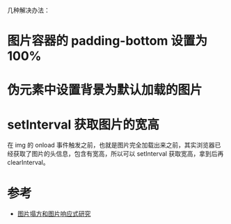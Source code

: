 几种解决办法：
# 图片容器的 padding-bottom 设置为 100%

# 伪元素中设置背景为默认加载的图片

# setInterval 获取图片的宽高
在 img 的 onload 事件触发之前，也就是图片完全加载出来之前，其实浏览器已经获取了图片的头信息，包含有宽高，所以可以 setInterval 获取宽高，拿到后再 clearInterval。

# 参考
- [图片塌方和图片响应式研究](https://xuexb.com/post/img-responsive.html)